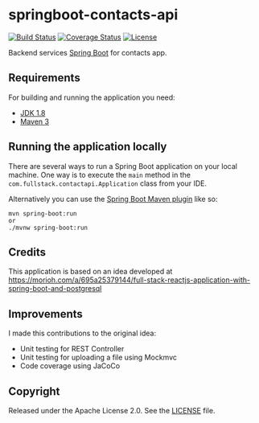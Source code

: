# springboot-contacts-api

[![Build Status](https://travis-ci.org/codecentric/springboot-sample-app.svg?branch=master)](https://travis-ci.org/codecentric/springboot-sample-app)
[![Coverage Status](https://coveralls.io/repos/github/codecentric/springboot-sample-app/badge.svg?branch=master)](https://coveralls.io/github/codecentric/springboot-sample-app?branch=master)
[![License](http://img.shields.io/:license-apache-blue.svg)](http://www.apache.org/licenses/LICENSE-2.0.html)

Backend services [Spring Boot](http://projects.spring.io/spring-boot/) for contacts app.

## Requirements

For building and running the application you need:

- [JDK 1.8](http://www.oracle.com/technetwork/java/javase/downloads/jdk8-downloads-2133151.html)
- [Maven 3](https://maven.apache.org)

## Running the application locally

There are several ways to run a Spring Boot application on your local machine. One way is to execute the `main` method in the `com.fullstack.contactapi.Application` class from your IDE.

Alternatively you can use the [Spring Boot Maven plugin](https://docs.spring.io/spring-boot/docs/current/reference/html/build-tool-plugins-maven-plugin.html) like so:

```shell
mvn spring-boot:run
or
./mvnw spring-boot:run
```

## Credits
This application is based on an idea developed at https://morioh.com/a/695a25379144/full-stack-reactjs-application-with-spring-boot-and-postgresql

## Improvements
I made this contributions to the original idea:
- Unit testing for REST Controller
- Unit testing for uploading a file using Mockmvc
- Code coverage using JaCoCo

## Copyright

Released under the Apache License 2.0. See the [LICENSE](https://github.com/codecentric/springboot-sample-app/blob/master/LICENSE) file.
